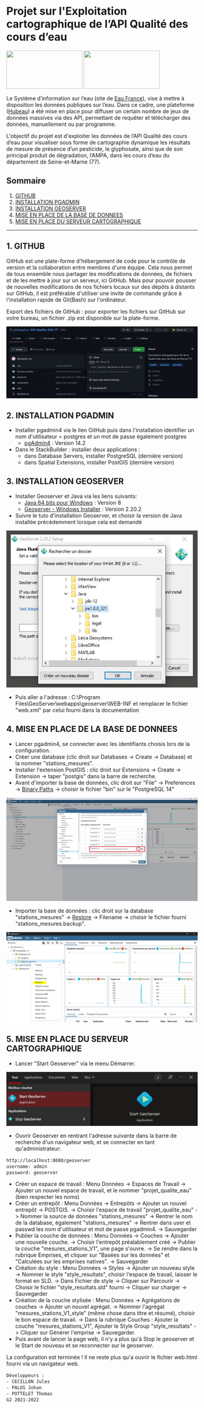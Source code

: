 # Projet sur l'Exploitation cartographique de l’API Qualité des cours d’eau
<img src="https://static.data.gouv.fr/avatars/c7/8f3e7b4d5740b890684d16aa381697.png" width="200" height="100" /> <img src="https://hubeau.eaufrance.fr/sites/default/files/api/demo/piezo/images/logohubeau.svg" width="200" height="100" />

Le Système d’information sur l’eau (site de [Eau France](https://www.eaufrance.fr/)), vise à mettre à disposition les données publiques sur l’eau. 
Dans ce cadre, une plateforme ([Hubeau](https://hubeau.eaufrance.fr/page/api-qualite-cours-deau)) a été mise en place pour diffuser un certain nombre de jeux de données massives 
via des API, permettant de requêter et télécharger des données, manuellement ou par programme.

L'objectif du projet est d'exploiter les données de l’API Qualité des cours d’eau pour 
visualiser sous forme de cartographie dynamique les résultats de mesure de présence d’un pesticide, le glyphosate, 
ainsi que de son principal produit de dégradation, l’AMPA, dans les cours d’eau du département de Seine-et-Marne (77).

## Sommaire
1. [GITHUB](#github)
2. [INSTALLATION PGADMIN](#installation-pgadmin)
3. [INSTALLATION GEOSERVER](#installation-geoserver)
4. [MISE EN PLACE DE LA BASE DE DONNEES](#mise-en-place-des-donnees)
5. [MISE EN PLACE DU SERVEUR CARTOGRAPHIQUE](#mise-en-place-du-serveur-cartographique)

***

## 1. GITHUB
GitHub est une plate-forme d'hébergement de code pour le contrôle de version et la collaboration entre membres d'une équipe.
Cela nous permet de tous ensemble nous partager les modifications de données, de fichiers et de les mettre à jour sur un serveur, ici GitHub.
Mais pour pouvoir pousser de nouvelles modifications de nos fichiers locaux sur des dépôts à distants sur GitHub, il est préférable d'utiliser une invite de commande
grâce à l'installation rapide de Git(Bash) sur l'ordinateur.

Export des fichiers de GitHub : pour exporter les fichiers sur GitHub sur votre bureau, un fichier .zip est disponible sur la plate-forme.

![Alt text](/screenshots/github_zip.JPG?raw=true "GitHub_zip") 


## 2. INSTALLATION PGADMIN
- Installer pgadmin4 via le lien GitHub puis dans l'installation identifier un nom d'utilisateur = postgres et un mot de passe également postgres
   * [pgAdmin4](https://www.enterprisedb.com/downloads/postgres-postgresql-downloads) : Version 14.2
- Dans le StackBuilder : installer deux applications :
	- dans Database Servers, installer PostgreSQL (dernière version)
	- dans Spatial Extensions, installer PostGIS (dernière version)

## 3. INSTALLATION GEOSERVER
- Installer Geoserver et Java via les liens suivants:
   * [Java 64 bits pour Windows](https://www.java.com/fr/download/) : Version 8
   * [Geoserver - Windows Installer](http://geoserver.org/release/stable/) : Version 2.20.2
- Suivre le tuto d'installation Geoserver, et choisir la version de Java installée précédemment lorsque cela est demandé

![Alt text](/screenshots/geoserver_java.JPG?raw=true "Geoserver_java")

- Puis aller a l'adresse : C:\Program Files\GeoServer\webapps\geoserver\WEB-INF et remplacer le fichier "web.xml" par celui fourni dans la documentation

## 4. MISE EN PLACE DE LA BASE DE DONNEES
- Lancer pgadmin4, se connecter avec les identifiants choisis lors de la configuration.
- Créer une database (clic droit sur Databases -> Create -> Database) et la nommer "stations_mesures".
- Installer l'extension PostGIS : clic droit sur Extensions -> Create -> Extension -> taper "postgis" dans la barre de recherche.
- Avant d'importer la base de données, clic droit sur "File" -> Preferences -> [Binary Paths](#binary_path) -> choisir le fichier "bin" sur le "PostgreSQL 14"

![Alt text](/screenshots/binary_path.JPG?raw=true "Binary_path")

- Importer la base de données : clic droit sur la database "stations_mesures" -> [Restore](#restore) -> Filename -> choisir le fichier fourni "stations_mesures.backup".

![Alt text](/screenshots/restore_sql.JPG?raw=true "Restore_sql") 

## 5. MISE EN PLACE DU SERVEUR CARTOGRAPHIQUE
- Lancer "Start Geoserver" via le menu Démarrer.

![Alt text](/screenshots/start_geoserver.JPG?raw=true "Start_geoserver") 

- Ouvrir Geoserver en rentrant l'adresse suivante dans la barre de recherche d'un navigateur web, et se connecter en tant qu'administrateur:
```
http://localhost:8080/geoserver
username: admin
password: geoserver
```

- Créer un espace de travail : Menu Données -> Espaces de Travail -> Ajouter un nouvel espace de travail, et le nommer "projet_qualite_eau" (bien respecter les noms)
- Créer un entrepôt : Menu Données -> Entrepôts -> Ajouter un nouvel entrepôt -> POSTGIS.
	-> Choisir l'espace de travail "projet_qualite_eau"
	-> Nommer la source de données "stations_mesures"
	-> Rentrer le nom de la database, également "stations_mesures"
	-> Rentrer dans user et passwd les nom d'utilisateur et mot de passe pgadmin4.
	-> Sauvegarder
- Publier la couche de données : Menu Données -> Couches -> Ajouter une nouvelle couche.
	-> Choisir l'entrepôt préalablement créé
	-> Publier la couche "mesures_stations_V1", une page s'ouvre.
	-> Se rendre dans la rubrique Emprises, et cliquer sur "Basées sur les données"	et "Calculées sur les emprises natives".
	-> Sauvegarder
- Création du style : Menu Données -> Styles -> Ajouter un nouveau style
	-> Nommer le style "style_resultats", choisir l'espace de travail, laisser le format en SLD.
	-> Dans Fichier de style -> Cliquer sur Parcourir -> Choisir le fichier	"style_resultats.sld" fourni -> Cliquer sur charger
	-> Sauvegarder
- Création de la couche stylisée : Menu Données -> Agrégations de couches -> Ajouter un nouvel agrégat.
	-> Nommer l'agrégat "mesures_stations_V1_style" (même chose dans titre et résumé), choisir le bon espace de travail.
	-> Dans la rubrique Couches : Ajouter la couche "mesures_stations_V1", Ajouter le Style Group "style_resultats"
	-> Cliquer sur Générer l'emprise
	-> Sauvegarder.
- Puis avant de lancer la page web, il n'y a plus qu'à Stop le geoserver et le Start de nouveau et se reconnecter sur le geoserver.

La configuration est terminée ! Il ne reste plus qu'a ouvrir le fichier web.html fourni
via un navigateur web.

```
Développeurs :
- CECILLON Jules
- PALOS Johan
- POTTELET Thomas
G2 2021-2022
```
